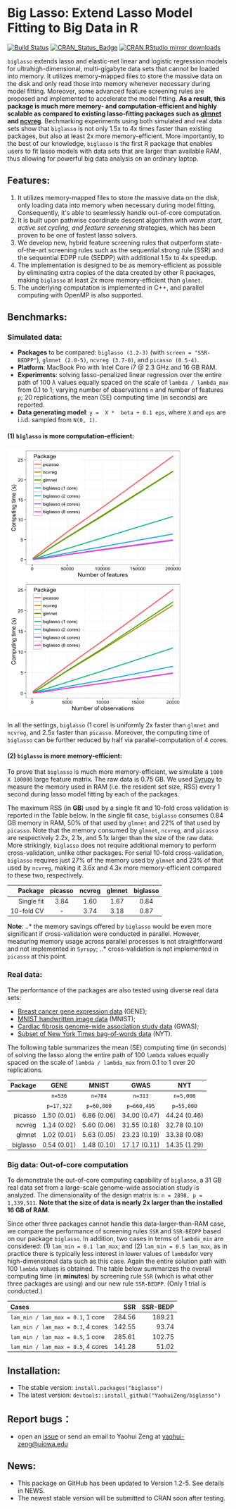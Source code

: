
# Big Lasso: Extend Lasso Model Fitting to Big Data in R

[![Build Status](https://travis-ci.org/YaohuiZeng/biglasso.svg?branch=master)](https://travis-ci.org/YaohuiZeng/biglasso)
[![CRAN_Status_Badge](http://www.r-pkg.org/badges/version/biglasso)](https://CRAN.R-project.org/package=biglasso)
[![CRAN RStudio mirror downloads](http://cranlogs.r-pkg.org/badges/grand-total/biglasso)](http://www.r-pkg.org/pkg/biglasso)

`biglasso` extends lasso and elastic-net linear and logistic regression models for ultrahigh-dimensional, multi-gigabyte data sets that cannot be loaded into memory. It utilizes memory-mapped files to store the massive data on the disk and only read those into memory whenever necessary during model fitting. Moreover, some advanced feature screening rules are proposed and implemented to accelerate the model fitting. **As a result, this package is much more memory- and computation-efficient and highly scalable as compared to existing lasso-fitting packages such as [glmnet](https://CRAN.R-project.org/package=glmnet) and [ncvreg](https://CRAN.R-project.org/package=ncvreg)**. Bechmarking experiments using both simulated and real data sets show that `biglasso` is not only 1.5x to 4x times faster than existing packages, but also at least 2x more memory-efficient. More importantly, to the best of our knowledge, `biglasso` is the first R package that enables users to fit lasso models with data sets that are larger than available RAM, thus allowing for powerful big data analysis on an ordinary laptop.


## Features:
1. It utilizes memory-mapped files to store the massive data on the disk, only loading data into memory when necessary during model fitting. Consequently, it's able to seamlessly handle out-of-core computation.
2. It is built upon pathwise coordinate descent algorithm with *warm start, active set cycling, and feature screening* strategies, which has been proven to be one of fastest lasso solvers.
3. We develop new, hybrid feature screening rules that outperform state-of-the-art screening rules such as the sequential strong rule (SSR) and the sequential EDPP rule (SEDPP) with additional 1.5x to 4x speedup.
4. The implementation is designed to be as memory-efficient as possible by eliminating extra copies of the data created by other R packages, making `biglasso` at least 2x more memory-efficient than `glmnet`.
5. The underlying computation is implemented in C++, and parallel computing with OpenMP is also supported.


## Benchmarks:

### Simulated data:

* **Packages** to be compared: `biglasso (1.2-3)` (with `screen = "SSR-BEDPP"`), `glmnet (2.0-5)`, `ncvreg (3.7-0)`, and `picasso (0.5-4)`. 
* **Platform**: MacBook Pro with Intel Core i7 @ 2.3 GHz and 16 GB RAM.
* **Experiments**: solving lasso-penalized linear regression over the entire path of 100 $\lambda$ values equally spaced on the scale of `lambda / lambda_max` from 0.1 to 1; varying number of observations `n` and number of features `p`; 20 replications, the mean (SE) computing time (in seconds) are reported.
* **Data generating model**: `y =  X *  beta + 0.1 eps`, where `X` and `eps` are i.i.d. sampled from `N(0, 1)`.

<!---
![Alt text](/vignettes/2016-11-04_vary_p_pkgs_2.png?raw=true "Vary p")![Alt text](/vignettes/2016-11-05_vary_n_pkgs_2.png?raw=true "Vary n")
-->


#### (1) `biglasso` is more computation-efficient:

<img src="/vignettes/2016-11-20_vary_p_pkgs.png" width="400" height="300" /><img src="/vignettes/2016-11-20_vary_n_pkgs.png" width="400" height="300" />

In all the settings, `biglasso` (1 core) is uniformly 2x faster than `glmnet` and `ncvreg`, and 2.5x faster than `picasso`. Moreover, the computing time of `biglasso` can be further reduced by half via parallel-computation of 4 cores.

#### (2) `biglasso` is more memory-efficient:


To prove that `biglasso` is much more memory-efficient, we simulate a `1000 X 100000` large feature matrix. The raw data is 0.75 GB. We used [Syrupy](https://github.com/jeetsukumaran/Syrupy) to measure the memory used in RAM (i.e. the resident set size, RSS) every 1 second during lasso model fitting by each of the packages. 

The maximum RSS (in **GB**) used by a single fit and 10-fold cross validation is reported in the Table below. In the single fit case, `biglasso` consumes 0.84 GB memory in RAM, 50% of that used by `glmnet` and  22% of that used by `picasso`. Note that the memory consumed by `glmnet`, `ncvreg`, and `picasso` are respectively 2.2x, 2.1x, and 5.1x larger than the size of the raw data. More strikingly, `biglasso` does not require additional memory to perform cross-validation, unlike other packages.  For serial 10-fold cross-validation, `biglasso`  requires just 27% of the memory used by `glmnet` and 23% of that used by `ncvreg`, making it 3.6x and 4.3x more memory-efficient compared to these two, respectively.

<center>

|   Package  |  picasso |  ncvreg  |  glmnet  |  biglasso  |
|-----------:|:--------:|:--------:|:--------:|:----------:|
| Single fit |   3.84   |   1.60   |   1.67   |    0.84    | 
| 10-fold CV |    -     |   3.74   |   3.18   |    0.87    |

</center>

**Note**:
..* the memory savings offered by `biglasso` would be even more significant if cross-validation were conducted in parallel. However, measuring memory usage across parallel processes is not straightforward and not implemented in `Syrupy`;
..* cross-validation is not implemented in `picasso` at this point.


### Real data:

The performance of the packages are also tested using diverse real data sets: 
* [Breast cancer gene expression data](http://myweb.uiowa.edu/pbreheny/data/bcTCGA.html) (GENE); 
* [MNIST handwritten image data](http://yann.lecun.com/exdb/mnist/) (MNIST);
* [Cardiac fibrosis genome-wide association study data](https://arxiv.org/abs/1607.05636) (GWAS);
* [Subset of New York Times bag-of-words data](https://archive.ics.uci.edu/ml/datasets/Bag+of+Words) (NYT).

The following table summarizes the mean (SE) computing time (in seconds) of solving the lasso along the entire path of 100 `lambda` values equally spaced on the scale of `lambda / lambda_max` from 0.1 to 1 over 20 replications.

<center>

| Package |     GENE    |    MNIST    |      GWAS    |      NYT     |
|--------:|:-----------:|:-----------:|:------------:|:------------:|
|         |   `n=536`   |   `n=784`   |    `n=313`   |   `n=5,000`  | 
|         | `p=17,322`  |  `p=60,000` |  `p=660,495` |  `p=55,000`  |
| picasso | 1.50 (0.01) | 6.86 (0.06) | 34.00 (0.47) | 44.24 (0.46) |
| ncvreg  | 1.14 (0.02) | 5.60 (0.06) | 31.55 (0.18) | 32.78 (0.10) |
| glmnet  | 1.02 (0.01) | 5.63 (0.05) | 23.23 (0.19) | 33.38 (0.08) |
|biglasso | 0.54 (0.01) | 1.48 (0.10) | 17.17 (0.11) | 14.35 (1.29) |

</center>


### Big data: Out-of-core computation

To demonstrate the out-of-core computing capability of `biglasso`, a 31 GB real data set from a large-scale genome-wide association study is analyzed. The dimensionality of the design matrix is: `n = 2898, p = 1,339,511`. **Note that the size of data is nearly 2x larger than the installed 16 GB of RAM.**

Since other three packages cannot handle this data-larger-than-RAM case, we compare the performance of screening rules `SSR` and `SSR-BEDPP` based on our package `biglasso`. In addition, two cases in terms of `lambda_min` are considered: (1) `lam_min = 0.1 lam_max`; and (2) `lam_min = 0.5 lam_max`, as in practice there is typically less interest in lower values of `lambda`for very high-dimensional data such as this case. Again the entire solution path with 100 `lambda` values is obtained. The table below summarizes the overall computing time (in **minutes**) by screening rule ``SSR`` (which is what other three packages are using) and our new rule ``SSR-BEDPP``. (Only 1 trial is conducted.)

|               Cases                |   SSR  |  SSR-BEDP  |
|:-----------------------------------|-------:|-----------:|
| `lam_min / lam_max = 0.1`, 1 core  | 284.56 |   189.21   | 
| `lam_min / lam_max = 0.1`, 4 cores | 142.55 |    93.74   |
| `lam_min / lam_max = 0.5`, 1 core  | 285.61 |   102.75   | 
| `lam_min / lam_max = 0.5`, 4 cores | 141.28 |    51.02   |


## Installation:
* The stable version: `install.packages("biglasso")`
* The latest version: `devtools::install_github("YaohuiZeng/biglasso")`


## Report bugs：
* open an [issue](https://github.com/YaohuiZeng/biglasso/issues) or send an email to Yaohui Zeng at <yaohui-zeng@uiowa.edu>


## News:
* This package on GitHub has been updated to Version 1.2-5. See details in NEWS.
* The newest stable version will be submitted to CRAN soon after testing.
